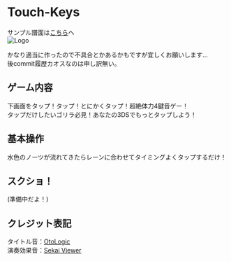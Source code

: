 # Touch-Keys  
サンプル譜面は[こちら](https://www.dropbox.com/scl/fo/13gblat0z8apvk5etk0rk/AHm_s_3m0hzi4wpZGrQ3n00?rlkey=lbocn0fwt9pbqhg84rqqycy1n&dl=0)へ  
![Logo](https://github.com/user-attachments/assets/1353713c-38cb-4c21-89b8-bab08d8ca351)  

かなり適当に作ったので不具合とかあるかもですが宜しくお願いします…  
後commit履歴カオスなのは申し訳無い。  

## ゲーム内容
下画面をタップ！タップ！とにかくタップ！超絶体力4鍵音ゲー！  
タップだけしたいゴリラ必見！あなたの3DSでもっとタップしよう！  

## 基本操作  
水色のノーツが流れてきたらレーンに合わせてタイミングよくタップするだけ！  

## スクショ！  
(準備中だよ！)

## クレジット表記  
タイトル音：[OtoLogic](https://otologic.jp)  
演奏効果音：[Sekai Viewer](https://sekai.best/asset_viewer/live/tap_se/custom02_rip/)
